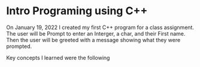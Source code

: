 # Intro Programing using C++

On January 19, 2022 I created my first C++ program for a class assignment. The user will be Prompt to enter an Interger, a char, and their First name. 
Then the user will be greeted with a message showing what they were prompted. 

Key concepts I learned were the following
